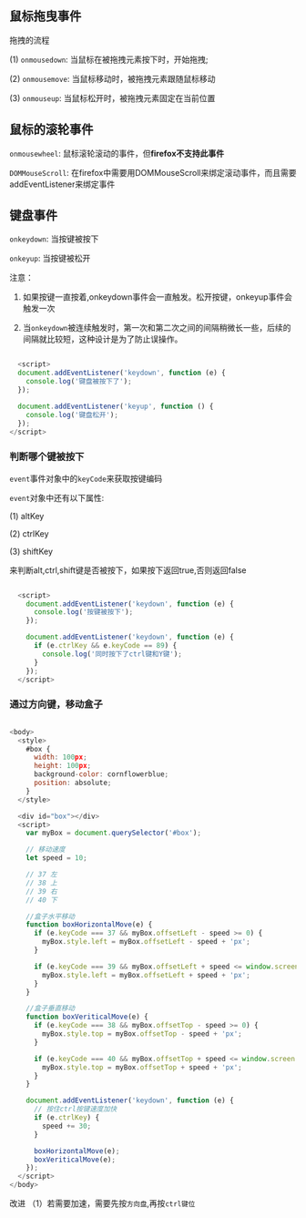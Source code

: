 ## 鼠标拖曳事件

拖拽的流程

(1) `onmousedown`: 当鼠标在被拖拽元素按下时，开始拖拽;

(2) `onmousemove`: 当鼠标移动时，被拖拽元素跟随鼠标移动

(3) `onmouseup`: 当鼠标松开时，被拖拽元素固定在当前位置


## 鼠标的滚轮事件

`onmousewheel`: 鼠标滚轮滚动的事件，但**firefox不支持此事件**

`DOMMouseScroll`: 在firefox中需要用DOMMouseScroll来绑定滚动事件，而且需要addEventListener来绑定事件


## 键盘事件

`onkeydown`: 当按键被按下

`onkeyup`: 当按键被松开

注意：

  1. 如果按键一直按着,onkeydown事件会一直触发。松开按键，onkeyup事件会触发一次

  2. 当`onkeydown`被连续触发时，第一次和第二次之间的间隔稍微长一些，后续的间隔就比较短，这种设计是为了防止误操作。

  ```javascript
  
    <script>
    document.addEventListener('keydown', function (e) {
      console.log('键盘被按下了');
    });

    document.addEventListener('keyup', function () {
      console.log('键盘松开');
    });
  </script>

  ```

### 判断哪个键被按下

`event`事件对象中的`keyCode`来获取按键编码

`event`对象中还有以下属性:

(1) altKey

(2) ctrlKey

(3) shiftKey

来判断alt,ctrl,shift键是否被按下，如果按下返回true,否则返回false

```javascript

  <script>
    document.addEventListener('keydown', function (e) {
      console.log('按键被按下');
    });

    document.addEventListener('keydown', function (e) {
      if (e.ctrlKey && e.keyCode == 89) {
        console.log('同时按下了ctrl键和Y键');
      }
    });
  </script>


```

### 通过方向键，移动盒子

```javascript

<body>
  <style>
    #box {
      width: 100px;
      height: 100px;
      background-color: cornflowerblue;
      position: absolute;
    }
  </style>

  <div id="box"></div>
  <script>
    var myBox = document.querySelector('#box');

    // 移动速度
    let speed = 10;

    // 37 左
    // 38 上
    // 39 右
    // 40 下

    //盒子水平移动 
    function boxHorizontalMove(e) {
      if (e.keyCode === 37 && myBox.offsetLeft - speed >= 0) {
        myBox.style.left = myBox.offsetLeft - speed + 'px';
      }

      if (e.keyCode === 39 && myBox.offsetLeft + speed <= window.screen.width) {
        myBox.style.left = myBox.offsetLeft + speed + 'px';
      }
    }

    //盒子垂直移动
    function boxVeriticalMove(e) {
      if (e.keyCode === 38 && myBox.offsetTop - speed >= 0) {
        myBox.style.top = myBox.offsetTop - speed + 'px';
      }

      if (e.keyCode === 40 && myBox.offsetTop + speed <= window.screen.height) {
        myBox.style.top = myBox.offsetTop + speed + 'px';
      }
    }

    document.addEventListener('keydown', function (e) {
      // 按住ctrl按键速度加快
      if (e.ctrlKey) {
        speed += 30;
      }

      boxHorizontalMove(e);
      boxVeriticalMove(e);
    });
  </script>
</body>
```

改进 （1）若需要加速，需要先按`方向盘`,再按`ctrl键位`